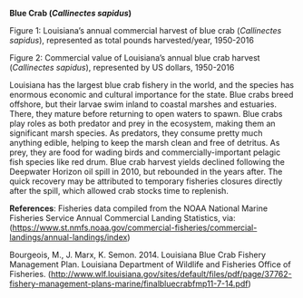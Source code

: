**Blue Crab (*Callinectes sapidus*)**
 
Figure 1: Louisiana’s annual commercial harvest of blue crab (*Callinectes sapidus*), represented as total pounds harvested/year, 1950-2016
 
Figure 2: Commercial value of Louisiana’s annual blue crab harvest (*Callinectes sapidus*), represented by US dollars, 1950-2016
 
Louisiana has the largest blue crab fishery in the world, and the species has enormous economic and cultural importance for the state. Blue crabs breed offshore, but their larvae swim inland to coastal marshes and estuaries. There, they mature before returning to open waters to spawn. Blue crabs play roles as both predator and prey in the ecosystem, making them an significant marsh species. As predators, they consume pretty much anything edible, helping to keep the marsh clean and free of detritus. As prey, they are food for wading birds and commercially-important pelagic fish species like red drum. Blue crab harvest yields declined following the Deepwater Horizon oil spill in 2010, but rebounded in the years after. The quick recovery may be attributed to temporary fisheries closures directly after the spill, which allowed crab stocks time to replenish. 
 
**References**: Fisheries data compiled from the NOAA National Marine Fisheries Service Annual Commercial Landing Statistics, via:
(https://www.st.nmfs.noaa.gov/commercial-fisheries/commercial-landings/annual-landings/index)
 
Bourgeois, M., J. Marx, K. Semon. 2014. Louisiana Blue Crab Fishery Management Plan. Louisiana Department of Wildlife and Fisheries Office of Fisheries.
(http://www.wlf.louisiana.gov/sites/default/files/pdf/page/37762-fishery-management-plans-marine/finalbluecrabfmp11-7-14.pdf)
 
